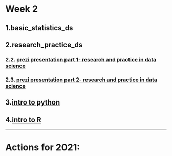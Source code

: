 # Week 2

## 1.basic_statistics_ds

## 2.research_practice_ds
### 2.2. [prezi presentation part 1- research and practice in data science](https://prezi.com/view/Eb9pWY1Bq2QHtUmSekGe/)
### 2.3. [prezi presentation part 2- research and practice in data science](https://prezi.com/view/P6CQDjw73VJfcVw9vyJX/)

## 3.[intro to python](https://github.com/datasciencecampus/DSCA_intropython)

## 4.[intro to R](https://github.com/datasciencecampus/DSCA_Intro-R)

***

# Actions for 2021:


